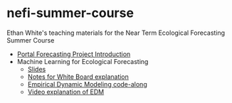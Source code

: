 # nefi-summer-course

Ethan White's teaching materials for the Near Term Ecological Forecasting Summer Course 

* [Portal Forecasting Project Introduction](https://docs.google.com/presentation/d/1MMbL1cTOl10m6PWGaTfvehqEJxzWQLqtQu-U3KycnAg/edit?usp=sharing)
* Machine Learning for Ecological Forecasting
  * [Slides](https://docs.google.com/presentation/d/1ZJc1c0ecRT5_NKa_Mq2arpJ6CABNPr47GtSud3QKpIY/edit?usp=sharing)
  * [Notes for White Board explanation](https://github.com/ethanwhite/nefi-summer-course/blob/master/EDM-board-notes.pdf)
  * [Empirical Dynamic Modeling code-along](https://htmlpreview.github.io/?https://github.com/ethanwhite/nefi-summer-course/blob/master/rEDM-code-along.html)
  * [Video explanation of EDM](https://movie-usa.glencoesoftware.com/video/10.1073/pnas.1417063112/video-1)
